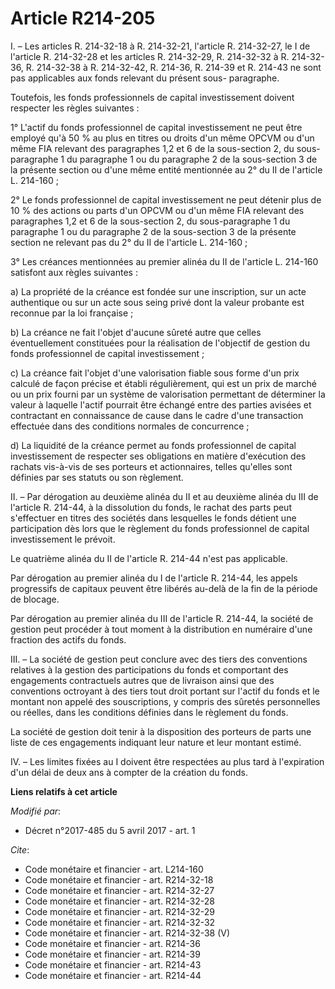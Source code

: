 # Article R214-205

I. – Les articles R. 214-32-18 à R. 214-32-21, l'article R. 214-32-27, le I de l'article R. 214-32-28 et les articles R.
214-32-29, R. 214-32-32 à R. 214-32-36, 
R. 214-32-38 à R. 214-32-42, R. 214-36, R. 214-39 et R. 214-43 ne sont pas applicables aux fonds relevant du présent sous-
paragraphe.

Toutefois, les fonds professionnels de capital investissement doivent respecter les règles suivantes :

1° L'actif du fonds professionnel de capital investissement ne peut être employé qu'à 50 % au plus en titres ou droits d'un
même OPCVM ou d'un même FIA relevant des paragraphes 1,2 et 6 de la sous-section 2, du sous-paragraphe 1 du paragraphe 1 ou
du paragraphe 2 de la sous-section 3 de la présente section ou d'une même entité mentionnée au 2° du II de l'article L.
214-160 ;

2° Le fonds professionnel de capital investissement ne peut détenir plus de 10 % des actions ou parts d'un OPCVM ou d'un même
FIA relevant des paragraphes 1,2 et 6 de la sous-section 2, du sous-paragraphe 1 du paragraphe 1 ou du paragraphe 2 de la
sous-section 3 de la présente section ne relevant pas du 2° du II de l'article L. 214-160 ;

3° Les créances mentionnées au premier alinéa du II de l'article L. 214-160 satisfont aux règles suivantes :

a) La propriété de la créance est fondée sur une inscription, sur un acte authentique ou sur un acte sous seing privé dont la
valeur probante est reconnue par la loi française ;

b) La créance ne fait l'objet d'aucune sûreté autre que celles éventuellement constituées pour la réalisation de l'objectif
de gestion du fonds professionnel de capital investissement ;

c) La créance fait l'objet d'une valorisation fiable sous forme d'un prix calculé de façon précise et établi régulièrement,
qui est un prix de marché ou un prix fourni par un système de valorisation permettant de déterminer la valeur à laquelle
l'actif pourrait être échangé entre des parties avisées et contractant en connaissance de cause dans le cadre d'une
transaction effectuée dans des conditions normales de concurrence ;

d) La liquidité de la créance permet au fonds professionnel de capital investissement de respecter ses obligations en matière
d'exécution des rachats vis-à-vis de ses porteurs et actionnaires, telles qu'elles sont définies par ses statuts ou son
règlement.

II. – Par dérogation au deuxième alinéa du II et au deuxième alinéa du III de l'article R. 214-44, à la dissolution du fonds,
le rachat des parts peut s'effectuer en titres des sociétés dans lesquelles le fonds détient une participation dès lors que
le règlement du fonds professionnel de capital investissement le prévoit.

Le quatrième alinéa du II de l'article R. 214-44 n'est pas applicable.

Par dérogation au premier alinéa du I de l'article R. 214-44, les appels progressifs de capitaux peuvent être libérés au-delà
de la fin de la période de blocage.

Par dérogation au premier alinéa du III de l'article R. 214-44, la société de gestion peut procéder à tout moment à la
distribution en numéraire d'une fraction des actifs du fonds.

III. – La société de gestion peut conclure avec des tiers des conventions relatives à la gestion des participations du fonds
et comportant des engagements contractuels autres que de livraison ainsi que des conventions octroyant à des tiers tout droit
portant sur l'actif du fonds et le montant non appelé des souscriptions, y compris des sûretés personnelles ou réelles, dans
les conditions définies dans le règlement du fonds.

La société de gestion doit tenir à la disposition des porteurs de parts une liste de ces engagements indiquant leur nature et
leur montant estimé.

IV. – Les limites fixées au I doivent être respectées au plus tard à l'expiration d'un délai de deux ans à compter de la
création du fonds.

**Liens relatifs à cet article**

_Modifié par_:

  - Décret n°2017-485 du 5 avril 2017 - art. 1

_Cite_:

  - Code monétaire et financier - art. L214-160
  - Code monétaire et financier - art. R214-32-18
  - Code monétaire et financier - art. R214-32-27
  - Code monétaire et financier - art. R214-32-28
  - Code monétaire et financier - art. R214-32-29
  - Code monétaire et financier - art. R214-32-32
  - Code monétaire et financier - art. R214-32-38 (V)
  - Code monétaire et financier - art. R214-36
  - Code monétaire et financier - art. R214-39
  - Code monétaire et financier - art. R214-43
  - Code monétaire et financier - art. R214-44
